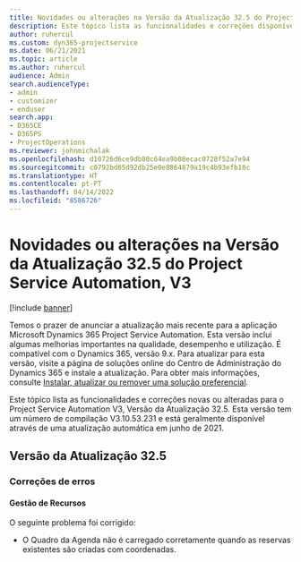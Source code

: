```yaml
---
title: Novidades ou alterações na Versão da Atualização 32.5 do Project Service Automation, V3
description: Este tópico lista as funcionalidades e correções disponíveis no Project Service Automation V3, Versão da Atualização 32.5, V3.
author: ruhercul
ms.custom: dyn365-projectservice
ms.date: 06/21/2021
ms.topic: article
ms.author: ruhercul
audience: Admin
search.audienceType:
- admin
- customizer
- enduser
search.app:
- D365CE
- D365PS
- ProjectOperations
ms.reviewer: johnmichalak
ms.openlocfilehash: d10726d6ce9db80c64ea9b08ecac0728f52a7e94
ms.sourcegitcommit: c0792bd65d92db25e0e8864879a19c4b93efb10c
ms.translationtype: HT
ms.contentlocale: pt-PT
ms.lasthandoff: 04/14/2022
ms.locfileid: "8586726"
---
```

# <a name="whats-new-or-changed-in-project-service-automation-update-release-325-v3"></a>Novidades ou alterações na Versão da Atualização 32.5 do Project Service Automation, V3

[!include [banner](../includes/psa-now-project-operations.md)]

Temos o prazer de anunciar a atualização mais recente para a aplicação Microsoft Dynamics 365 Project Service Automation. Esta versão inclui algumas melhorias importantes na qualidade, desempenho e utilização. É compatível com o Dynamics 365, versão 9.x. Para atualizar para esta versão, visite a página de soluções online do Centro de Administração do Dynamics 365 e instale a atualização. Para obter mais informações, consulte [Instalar, atualizar ou remover uma solução preferencial](/power-platform/admin/install-remove-preferred-solution).

Este tópico lista as funcionalidades e correções novas ou alteradas para o Project Service Automation V3, Versão da Atualização 32.5. Esta versão tem um número de compilação V3.10.53.231 e está geralmente disponível através de uma atualização automática em junho de 2021.

## <a name="update-release-325"></a>Versão da Atualização 32.5

### <a name="bug-fixes"></a>Correções de erros

#### <a name="resource-management"></a>Gestão de Recursos

O seguinte problema foi corrigido:

- O Quadro da Agenda não é carregado corretamente quando as reservas existentes são criadas com coordenadas.

